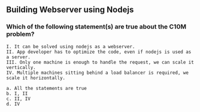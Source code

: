 ## Building Webserver using Nodejs

### Which of the following statement(s) are true about the C10M problem?

    I. It can be solved using nodejs as a webserver. 
    II. App developer has to optimize the code, even if nodejs is used as a server.
    III. Only one machine is enough to handle the request, we can scale it vertically.
    IV. Multiple machines sitting behind a load balancer is required, we scale it horizontally.

    a. All the statements are true
    b. I, II
    c. II, IV
    d. IV

### 
